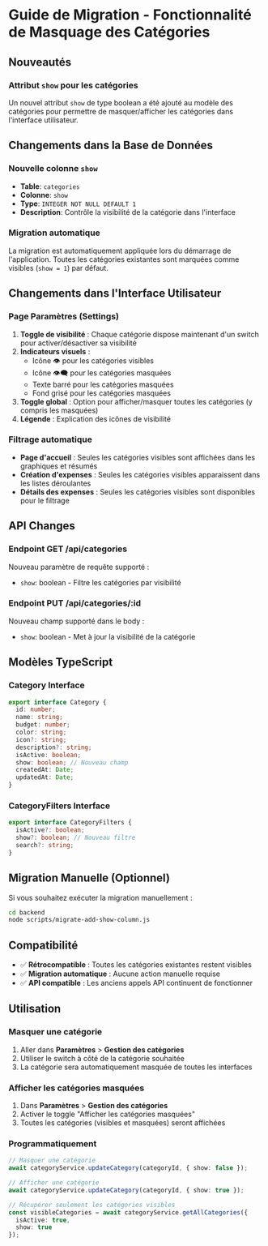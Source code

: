 # Guide de Migration - Fonctionnalité de Masquage des Catégories

## Nouveautés

### Attribut `show` pour les catégories

Un nouvel attribut `show` de type boolean a été ajouté au modèle des catégories pour permettre de masquer/afficher les catégories dans l'interface utilisateur.

## Changements dans la Base de Données

### Nouvelle colonne `show`

- **Table**: `categories`
- **Colonne**: `show`
- **Type**: `INTEGER NOT NULL DEFAULT 1`
- **Description**: Contrôle la visibilité de la catégorie dans l'interface

### Migration automatique

La migration est automatiquement appliquée lors du démarrage de l'application. Toutes les catégories existantes sont marquées comme visibles (`show = 1`) par défaut.

## Changements dans l'Interface Utilisateur

### Page Paramètres (Settings)

1. **Toggle de visibilité** : Chaque catégorie dispose maintenant d'un switch pour activer/désactiver sa visibilité
2. **Indicateurs visuels** :
   - Icône 👁️ pour les catégories visibles
   - Icône 👁️‍🗨️ pour les catégories masquées
   - Texte barré pour les catégories masquées
   - Fond grisé pour les catégories masquées
3. **Toggle global** : Option pour afficher/masquer toutes les catégories (y compris les masquées)
4. **Légende** : Explication des icônes de visibilité

### Filtrage automatique

- **Page d'accueil** : Seules les catégories visibles sont affichées dans les graphiques et résumés
- **Création d'expenses** : Seules les catégories visibles apparaissent dans les listes déroulantes
- **Détails des expenses** : Seules les catégories visibles sont disponibles pour le filtrage

## API Changes

### Endpoint GET /api/categories

Nouveau paramètre de requête supporté :
- `show`: boolean - Filtre les catégories par visibilité

### Endpoint PUT /api/categories/:id

Nouveau champ supporté dans le body :
- `show`: boolean - Met à jour la visibilité de la catégorie

## Modèles TypeScript

### Category Interface

```typescript
export interface Category {
  id: number;
  name: string;
  budget: number;
  color: string;
  icon?: string;
  description?: string;
  isActive: boolean;
  show: boolean; // Nouveau champ
  createdAt: Date;
  updatedAt: Date;
}
```

### CategoryFilters Interface

```typescript
export interface CategoryFilters {
  isActive?: boolean;
  show?: boolean; // Nouveau filtre
  search?: string;
}
```

## Migration Manuelle (Optionnel)

Si vous souhaitez exécuter la migration manuellement :

```bash
cd backend
node scripts/migrate-add-show-column.js
```

## Compatibilité

- ✅ **Rétrocompatible** : Toutes les catégories existantes restent visibles
- ✅ **Migration automatique** : Aucune action manuelle requise
- ✅ **API compatible** : Les anciens appels API continuent de fonctionner

## Utilisation

### Masquer une catégorie

1. Aller dans **Paramètres** > **Gestion des catégories**
2. Utiliser le switch à côté de la catégorie souhaitée
3. La catégorie sera automatiquement masquée de toutes les interfaces

### Afficher les catégories masquées

1. Dans **Paramètres** > **Gestion des catégories**
2. Activer le toggle "Afficher les catégories masquées"
3. Toutes les catégories (visibles et masquées) seront affichées

### Programmatiquement

```typescript
// Masquer une catégorie
await categoryService.updateCategory(categoryId, { show: false });

// Afficher une catégorie
await categoryService.updateCategory(categoryId, { show: true });

// Récupérer seulement les catégories visibles
const visibleCategories = await categoryService.getAllCategories({ 
  isActive: true, 
  show: true 
});
``` 